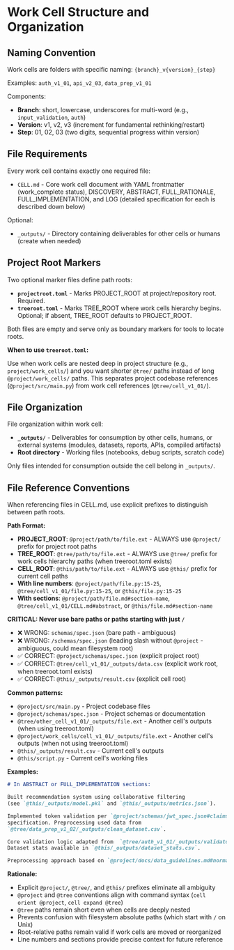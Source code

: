 # Work Cell Structure and Organization

## Naming Convention

Work cells are folders with specific naming: `{branch}_v{version}_{step}`

Examples: `auth_v1_01`, `api_v2_03`, `data_prep_v1_01`

Components:

- **Branch**: short, lowercase, underscores for multi-word (e.g., `input_validation`, `auth`)
- **Version**: v1, v2, v3 (increment for fundamental rethinking/restart)
- **Step**: 01, 02, 03 (two digits, sequential progress within version)

## File Requirements

Every work cell contains exactly one required file:

- `CELL.md` - Core work cell document with YAML frontmatter (work_complete status), DISCOVERY, ABSTRACT, FULL_RATIONALE, FULL_IMPLEMENTATION, and LOG (detailed specification for each is described down below)

Optional:

- `_outputs/` - Directory containing deliverables for other cells or humans (create when needed)

## Project Root Markers

Two optional marker files define path roots:

- **`projectroot.toml`** - Marks PROJECT_ROOT at project/repository root. Required.
- **`treeroot.toml`** - Marks TREE_ROOT where work cells hierarchy begins. Optional; if absent, TREE_ROOT defaults to PROJECT_ROOT.

Both files are empty and serve only as boundary markers for tools to locate roots.

**When to use `treeroot.toml`:**

Use when work cells are nested deep in project structure (e.g., `project/work_cells/`) and you want shorter `@tree/` paths instead of long `@project/work_cells/` paths. This separates project codebase references (`@project/src/main.py`) from work cell references (`@tree/cell_v1_01/`).

## File Organization

File organization within work cell:

- **`_outputs/`** - Deliverables for consumption by other cells, humans, or external systems (modules, datasets, reports, APIs, compiled artifacts)
- **Root directory** - Working files (notebooks, debug scripts, scratch code)

Only files intended for consumption outside the cell belong in `_outputs/`.

## File Reference Conventions

When referencing files in CELL.md, use explicit prefixes to distinguish between path roots.

**Path Format:**

- **PROJECT_ROOT**: `@project/path/to/file.ext` - ALWAYS use `@project/` prefix for project root paths
- **TREE_ROOT**: `@tree/path/to/file.ext` - ALWAYS use `@tree/` prefix for work cells hierarchy paths (when treeroot.toml exists)
- **CELL_ROOT**: `@this/path/to/file.ext` - ALWAYS use `@this/` prefix for current cell paths
- **With line numbers**: `@project/path/file.py:15-25`, `@tree/cell_v1_01/file.py:15-25`, or `@this/file.py:15-25`
- **With sections**: `@project/path/file.md#section-name`, `@tree/cell_v1_01/CELL.md#abstract`, or `@this/file.md#section-name`

**CRITICAL: Never use bare paths or paths starting with just `/`**

- ❌ WRONG: `schemas/spec.json` (bare path - ambiguous)
- ❌ WRONG: `/schemas/spec.json` (leading slash without `@project` - ambiguous, could mean filesystem root)
- ✅ CORRECT: `@project/schemas/spec.json` (explicit project root)
- ✅ CORRECT: `@tree/cell_v1_01/_outputs/data.csv` (explicit work root, when treeroot.toml exists)
- ✅ CORRECT: `@this/_outputs/result.csv` (explicit cell root)

**Common patterns:**

- `@project/src/main.py` - Project codebase files
- `@project/schemas/spec.json` - Project schemas or documentation
- `@tree/other_cell_v1_01/_outputs/file.ext` - Another cell's outputs (when using treeroot.toml)
- `@project/work_cells/cell_v1_01/_outputs/file.ext` - Another cell's outputs (when not using treeroot.toml)
- `@this/_outputs/result.csv` - Current cell's outputs
- `@this/script.py` - Current cell's working files

**Examples:**

```markdown
# In ABSTRACT or FULL_IMPLEMENTATION sections:

Built recommendation system using collaborative filtering
(see `@this/_outputs/model.pkl` and `@this/_outputs/metrics.json`).

Implemented token validation per `@project/schemas/jwt_spec.json#claims`
specification. Preprocessing used data from
`@tree/data_prep_v1_02/_outputs/clean_dataset.csv`.

Core validation logic adapted from  `@tree/auth_v1_01/_outputs/validator.py:45-67`.
Dataset stats available in `@this/_outputs/dataset_stats.csv`.

Preprocessing approach based on `@project/docs/data_guidelines.md#normalization`.
```

**Rationale:**

- Explicit `@project/`, `@tree/`, and `@this/` prefixes eliminate all ambiguity
- `@project` and `@tree` conventions align with command syntax (`cell orient @project`, `cell expand @tree`)
- `@tree` paths remain short even when cells are deeply nested
- Prevents confusion with filesystem absolute paths (which start with `/` on Unix)
- Root-relative paths remain valid if work cells are moved or reorganized
- Line numbers and sections provide precise context for future reference
